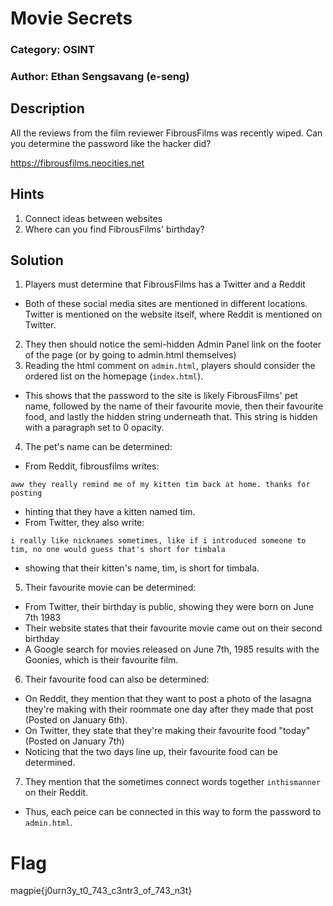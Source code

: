 # Movie Secrets
### Category: OSINT
### Author: Ethan Sengsavang (e-seng)

## Description
All the reviews from the film reviewer FibrousFilms was recently wiped.
Can you determine the password like the hacker did?

https://fibrousfilms.neocities.net

## Hints
1. Connect ideas between websites
2. Where can you find FibrousFilms' birthday?

## Solution
1. Players must determine that FibrousFilms has a Twitter and a Reddit
 * Both of these social media sites are mentioned in different locations.
Twitter is mentioned on the website itself, where Reddit is mentioned on Twitter.
2. They then should notice the semi-hidden Admin Panel link on the footer
of the page (or by going to admin.html themselves)
3. Reading the html comment on `admin.html`, players should consider the
ordered list on the homepage (`index.html`).
 * This shows that the password to the site is likely FibrousFilms' 
pet name, followed by the name of their favourite movie, then their
favourite food, and lastly the hidden string underneath that. This string
is hidden with a paragraph set to 0 opacity.
4. The pet's name can be determined:
 * From Reddit, fibrousfilms writes:

`aww they really remind me of my kitten tim back at home. thanks for posting`
 * hinting that they have a kitten named tim.
 * From Twitter, they also write:

`i really like nicknames sometimes, like if i introduced someone to tim, no one would guess that's short for timbala`
 * showing that their kitten's name, tim, is short for timbala.
5. Their favourite movie can be determined:
 * From Twitter, their birthday is public, showing they were born on June 7th 1983
 * Their website states that their favourite movie came out on their second birthday
 * A Google search for movies released on June 7th, 1985 results with the 
Goonies, which is their favourite film.
6. Their favourite food can also be determined:
 * On Reddit, they mention that they want to post a photo of the lasagna they're
making with their roommate one day after they made that post (Posted on 
January 6th).
 * On Twitter, they state that they're making their favourite food "today"
(Posted on January 7th)
 * Noticing that the two days line up, their favourite food can be determined.
7. They mention that the sometimes connect words together `inthismanner` on
their Reddit.
 * Thus, each peice can be connected in this way to form the password to 
`admin.html`.

# Flag
magpie{j0urn3y\_t0\_743\_c3ntr3\_of\_743\_n3t}
